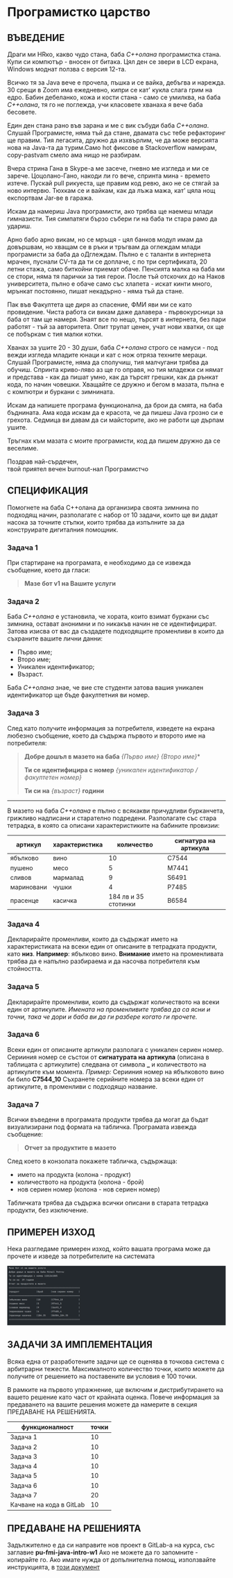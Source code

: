 # Програмистко царство

## ВЪВЕДЕНИЕ

Драги ми HRко, какво чудо стана,
баба *C++олана* програмистка стана. Купи си компютър - вносен от битака. Цял ден се звери в LCD екрана, Windows моднат ползва с версия 12-та. 

Всичко тя за Java вече е прочела, пъшка и се вайка, дебъгва и нарежда. 
30 срещи в Zoom има ежедневно, кипри се кат' кукла слага грим на едро. Бабин дебеланко, кожа и кости стана - само се умилква, на баба *C++олана*, тя го не поглежда, учи класовете хванаха я вече баба бесовете. 

Един ден стана рано във зарана и ме с вик събуди баба *C++олана*. Слушай Програмисте, няма тъй да стане, двамата със тебе рефакторинг ще правим. Тия легасита, дружно да изхвърлим, че да може версията нова на Java-та да турим.Само hot фиксове в Stackoverflow намирам, copy-pastvam смело ама нищо не разбирам. 

Вчера стрина Гана в Skypе-a ме засече, гневно ме изгледа и ми се зарече. Цоцолано-Гано, накоди ли го вече, спринта мина - времето изтече. Пускай pull рикуеста, ще правим код ревю, ако не се стягай за ново интервю. Тюхкам се и вайкам, как да лъжа мажа, кат' цяла нощ експортвам Jar-ве в гаража.

Искам да намериш Java програмисти, ако трябва ще наемеш млади гимназисти. Тия симпатяги бързо събери ги на баба ти стара рамо да удариш.

Арно бабо арно викам, но се мръщя - цял банков модул имам да довършвам, но хващам се в ръки и тръгвам да оглеждам млади програмисти за баба да оДглеждам. Пълно е с таланти в интернета мрачен, пуснали CV-та да ти се доплаче, с по три сертификата, 20 летни стажа, само биткойни приемат обаче. Пенсията малка на баба ми се стори, няма тя парички за тия герои. После тъй отскочих до на Наков университета, пълно е обаче само със хлапета - искат кинти много, мрънкат постоянно, пишат некадърно - няма тъй да стане. 

Пак във Факултета ще диря аз спасение, ФМИ яви ми се като провидение. Чиста работа си викам даже далавера - първокурсници за баба от там ще намеря. Знаят все по нещо, търсят в интернета, без пари работят - тъй за авторитета. Опит трупат ценен, учат нови хватки, ох ще се побъркам с тия малки котки. 

Хванах за ушите 20 - 30 души, баба *C++олана* строго се намуси - под вежди изгледа младите юнаци и кат с нож отряза техните мераци. Слушай Програмисте, няма да сполучиш, тия малчугани трябва да обучиш. Спринта криво-ляво аз ще го оправя, но тия младежи си нямат и представа - как да пишат умно, как да търсят грешки, как да рънкат кода, по начин човешки. Хващайте се дружно и бегом в мазата, пълна е с компютри и буркани с зимнината. 

Искам да напишете програма функционална, да брои да смята, на баба бъднината. Ама кода искам да е красота, че да пишеш Java грозно си е грехота. Седмица ви давам да си майсторите, ако не работи ще дърпам ушите.

Тръгнах към мазата с моите програмисти, код да пишем дружно да се веселиме.

Поздрав най-сърдечен, <br>
твой приятел вечен burnout-нал Програмистчо

## СПЕЦИФИКАЦИЯ

Помогнете на баба C++олана да организира своята зимнина по подходящ начин, разполагате с набор от 10 задачи, които ще ви дадат насока за точните стъпки, които трябва да изпълните за да конструирате дигиталния помощник.

### **Задача 1**
При стартиране на програмата, е необходимо да се извежда съобщение, което да гласи:
> **Мазе бот v1 на Вашите услуги**
> 

### **Задача 2**
Баба *C++олана* е установила, че хората, които взимат буркани със зимнина, остават анонимни и по никакъв начин не се идентифицират. Затова изисва от вас да създадете подходящите променливи в които да съхраните вашите лични данни: 
- Първо име;
- Второ име;
- Уникален идентификатор;
- Възраст.

Баба *C++олана* знае, че вие сте студенти затова вашия уникален идентификатор ще бъде факултетния ви номер.

### **Задача 3**
След като получите информация за потребителя, изведете на екрана любезно съобщение, което да съдържа първото и второто име на потребителя: 
> **Добре дошъл в мазето на баба** *{Първо име}* *{Второ име}**
> 
> **Ти се идентифицира с номер** *{уникален идентификатор / факултетен номер}*
> 
> **Ти си на** *{възраст}* **години**

---

В мазето на баба *C++олана* е пълно с всякакви причудливи бурканчета, грижливо надписани и старателно подредени. Разполагате със стара тетрадка, в която са описани характеристиките на бабините провизии:

| артикул       | характеристика    |количество             |сигнатура на артикула  |
|---            |---                |---                    |---                    |
| ябълково      | вино              |10                     |C7544                  |
| пушено        | месо              |5                      |M7441                  |
| сливов        | мармалад          |9                      |S6491                  |
| мариновани    | чушки             |4                      |P7485                  |
| прасенце      | касичка           |184 лв и 35 стотинки   |B6584                  |

### **Задача 4**
Декларирайте променливи, които да съдържат името на характеристиката на всеки един от описаните в тетрадката продукти, като **низ**.
**Например**: ябълково вино.
**Внимание** името на променливата трябва да е напълно разбираема и да насочва потребителя към стойността. 

### **Задача 5**
Декларирайте променливи, които да съдържат количеството на всеки един от артикулите. 
*Имената на променливите трябва да са ясни и точни, така че дори и баба ви да ги разбере когато ги прочете.*

### **Задача 6**
Всеки един от описаните артикули разполага с уникален сериен номер. Серииния номер се състои от **сигнатурата на артикула** (описана в таблицата с артикулите) следвана от символа **_** и количеството на артикулите към момента.
*Пример:* Серииния номер на ябълковото вино би било **C7544_10**
Съхранете серийните номера за всеки един от артикулите, в променливи с подходящо название. 

### **Задача 7**
Всички въведени в програмата продукти трябва да могат да бъдат визуализирани под формата на табличка. 
Програмата извежда съобщение: 
> **Отчет за продуктите в мазето**
> 
След което в конзолата покажете табличка, съдържаща:
- името на продукта (колона - продукт)
- количеството на продукта (колона - брой)
- нов сериен номер (колона - нов сериен номер)

Табличката трябва да съдържа всички описани в старата тетрадка продукти, без изключение. 


## ПРИМЕРЕН ИЗХОД

Нека разгледаме примерен изход, който вашата програма може да прочете и изведе за потребителите на системата

![Tux, the Linux mascot](imgs/hw1__output.png)

## ЗАДАЧИ ЗА ИМПЛЕМЕНТАЦИЯ

Всяка една от разработените задачи ще се оценява в точкова система с арбитрарни тежести. Максималното количество точки, които можете да получите от решението на поставените ви условия е 100 точки.

В рамките на първото упражнение, ще включим и дистрибутирането на вашето решение като част от крайната оценка. Повече информация за предаването на вашите решения можете да намерите в секция ПРЕДАВАНЕ НА РЕШЕНИЯТА.

| функционалност                | точки    |
|---                            |---       |
| Задача 1                      | 10       |
| Задача 2                      | 10       |
| Задача 3                      | 10       |
| Задача 4                      | 10       |
| Задача 5                      | 10       |
| Задача 6                      | 10       |
| Задача 7                      | 20       |
| Качване на кода в GitLab      | 10       |

## ПРЕДАВАНЕ НА РЕШЕНИЯТА

Задължително е да си направите нов проект в GitLab-а на курса, със заглавие **pu-fmi-java-intro-w1** Ако не можете да го запомните - копирайте го. Ако имате нужда от допълнителна помощ, използвайте инструкцията, в [този документ](../../../submit/README.md)